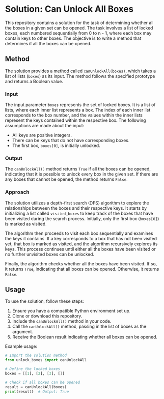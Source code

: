 # Solution: Can Unlock All Boxes

This repository contains a solution for the task of determining whether all the boxes in a given set can be opened. The task involves a list of locked boxes, each numbered sequentially from 0 to n - 1, where each box may contain keys to other boxes. The objective is to write a method that determines if all the boxes can be opened.

## Method

The solution provides a method called `canUnlockAll(boxes)`, which takes a list of lists (`boxes`) as its input. The method follows the specified prototype and returns a Boolean value.

### Input

The input parameter `boxes` represents the set of locked boxes. It is a list of lists, where each inner list represents a box. The index of each inner list corresponds to the box number, and the values within the inner lists represent the keys contained within the respective box. The following assumptions are made about the input:

- All keys are positive integers.
- There can be keys that do not have corresponding boxes.
- The first box, `boxes[0]`, is initially unlocked.

### Output

The `canUnlockAll()` method returns `True` if all the boxes can be opened, indicating that it is possible to unlock every box in the given set. If there are any boxes that cannot be opened, the method returns `False`.

### Approach

The solution utilizes a depth-first search (DFS) algorithm to explore the relationships between the boxes and their respective keys. It starts by initializing a list called `visited_boxes` to keep track of the boxes that have been visited during the search process. Initially, only the first box (`boxes[0]`) is marked as visited.

The algorithm then proceeds to visit each box sequentially and examines the keys it contains. If a key corresponds to a box that has not been visited yet, that box is marked as visited, and the algorithm recursively explores its keys. This process continues until either all the boxes have been visited or no further unvisited boxes can be unlocked.

Finally, the algorithm checks whether all the boxes have been visited. If so, it returns `True`, indicating that all boxes can be opened. Otherwise, it returns `False`.

## Usage

To use the solution, follow these steps:

1. Ensure you have a compatible Python environment set up.
2. Clone or download this repository.
3. Include the `canUnlockAll()` method in your code.
4. Call the `canUnlockAll()` method, passing in the list of boxes as the argument.
5. Receive the Boolean result indicating whether all boxes can be opened.

Example usage:

```python
# Import the solution method
from unlock_boxes import canUnlockAll

# Define the locked boxes
boxes = [[1], [2], [3], []]

# Check if all boxes can be opened
result = canUnlockAll(boxes)
print(result)  # Output: True
